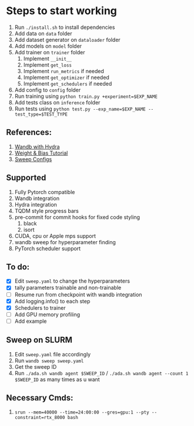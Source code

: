 # Steps to start working
1. Run `./install.sh` to install dependencies
2. Add data on `data` folder
3. Add dataset generator on `dataloader` folder
4. Add models on `model` folder
5. Add trainer on `trainer` folder
   1. Implement `__init__`
   2. Implement `get_loss`
   3. Implement `run_metrics` if needed
   4. Implement `get_optimizer` if needed
   5. Implement `get_schedulers` if needed
6. Add config to `config` folder
7. Run training using `python train.py +experiment=$EXP_NAME`
8. Add tests class on `inference` folder
9. Run tests using `python test.py --exp_name=$EXP_NAME --test_type=$TEST_TYPE`

## References:
1. [Wandb with Hydra](https://wandb.ai/adrishd/hydra-example/reports/Configuring-W-B-Projects-with-Hydra--VmlldzoxNTA2MzQw)
2. [Weight & Bias Tutorial](https://theaisummer.com/weights-and-biases-tutorial/)
3. [Sweep Configs](https://docs.wandb.ai/guides/sweeps/configuration)

## Supported
1. Fully Pytorch compatible
2. Wandb integration
3. Hydra integration
4. TQDM style progress bars
5. pre-commit for commit hooks for fixed code styling
   1. black
   2. isort
6. CUDA, cpu or Apple mps support
7. wandb sweep for hyperparameter finding
8. PyTorch scheduler support

## To do:
- [x] Edit `sweep.yaml` to change the hyperparameters
- [x] tally parameters trainable and non-trainable
- [ ] Resume run from checkpoint with wandb integration
- [x] Add logging.info() to each step
- [x] Schedulers to trainer
- [ ] Add GPU memory profiling
- [ ] Add example

## Sweep on SLURM
1. Edit `sweep.yaml` file accordingly
2. Run `wandb sweep sweep.yaml`
3. Get the sweep ID
4. Run `./ada.sh wandb agent $SWEEP_ID` / `./ada.sh wandb agent --count 1 $SWEEP_ID` as many times as u want

## Necessary Cmds:
1. `srun --mem=40000 --time=24:00:00 --gres=gpu:1 --pty --constraint=rtx_8000 bash`
